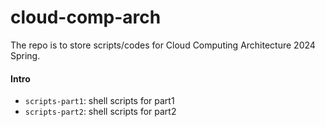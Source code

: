 # cloud-comp-arch

The repo is to store scripts/codes for Cloud Computing Architecture 2024 Spring.

#### Intro

- `scripts-part1`: shell scripts for part1
- `scripts-part2`: shell scripts for part2